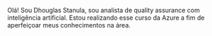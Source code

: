 Olá! Sou Dhouglas Stanula, sou analista de quality assurance com inteligência artificial. Estou realizando esse curso da Azure a fim de aperfeiçoar meus conhecimentos na área.